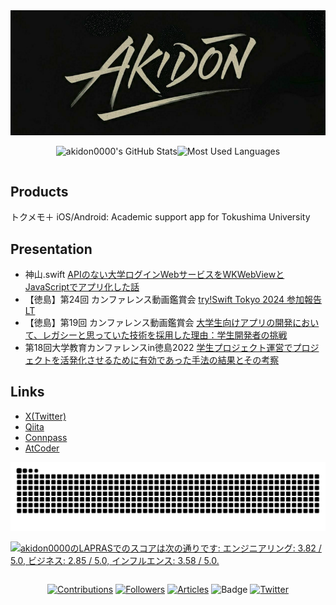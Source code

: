 <div align="center">
<img src="Docs/akidon-logo.png"/>
</div>



<div style="display: flex; justify-content: center; align-items: center;">

  ![akidon0000's GitHub Stats](https://github-readme-stats.vercel.app/api?username=akidon0000&count_private=true&show_icons=true&title_color=81A1C1&text_color=ECEFF4&bg_color=2E3440&icon_color=D8DEE9&border_radius=10)

  ![Most Used Languages](https://github-readme-stats.vercel.app/api/top-langs/?username=akidon0000&langs_count=8&layout=compact&title_color=81A1C1&text_color=ECEFF4&bg_color=2E3440&icon_color=D8DEE9&border_radius=10)

</div>



## Products
トクメモ＋ iOS/Android: Academic support app for Tokushima University



## Presentation
<!--START_SECTION:speakerdeck-->

- 神山.swift
  [APIのない大学ログインWebサービスをWKWebViewとJavaScriptでアプリ化した話](/akidon0000/apinonaida-xue-rokuinwebsahisuwowkwebviewtojavascriptteahurihua-sitahua)
- 【徳島】第24回 カンファレンス動画鑑賞会
  [try!Swift Tokyo 2024 参加報告 LT](/akidon0000/tryswiftcan-jia-lt)
- 【徳島】第19回 カンファレンス動画鑑賞会
  [大学生向けアプリの開発において、レガシーと思っていた技術を採用した理由：学生開発者の挑戦](/akidon0000/da-xue-sheng-xiang-keahurinokai-fa-nioite-rekasitosi-tuteitaji-shu-wocai-yong-sitali-you-xue-sheng-kai-fa-zhe-notiao-zhan)
- 第18回大学教育カンファレンスin徳島2022
  [学生プロジェクト運営でプロジェクトを活発化させるために有効であった手法の結果とその考察](/akidon0000/xue-sheng-puroziekutoyun-ying-depuroziekutowohuo-fa-hua-saserutameniyou-xiao-deatutashou-fa-nojie-guo-tosonokao-cha)
<!--END_SECTION:speakerdeck-->



## Links
- [X(Twitter)](https://twitter.com/akidon0000)
- [Qiita](https://qiita.com/akidon0000)
- [Connpass](https://connpass.com/user/akidon0000/)
- [AtCoder](https://atcoder.jp/users/akidon0000)



<!-- コミットを蛇が食うアニメーション -->
<picture>
  <source media="(prefers-color-scheme: dark)" srcset="https://github.com/akidon0000/akidon0000/blob/output/github-snake-dark.svg" />
  <source media="(prefers-color-scheme: light)" srcset="https://github.com/akidon0000/akidon0000/blob/output/github-snake.svg" />
  <img alt="github-snake" src="https://github.com/akidon0000/akidon0000/blob/output/github-snake.svg" />
</picture>



<!--START_SECTION:lapras-card-->
<p ><a href="https://lapras.com/public/akidon0000" target="_blank" rel="noopener noreferrer"><img alt="akidon0000のLAPRASでのスコアは次の通りです: エンジニアリング: 3.82 / 5.0, ビジネス: 2.85 / 5.0, インフルエンス: 3.58 / 5.0." src="https://lapras-card-generator.vercel.app/api/svg?e=3.82&b=2.85&i=3.58&b1=%23020E27&b2=%230E5593&i1=%23030E21&i2=%231688BF&l=ja" width="400" ></a></p>
<!--END_SECTION:lapras-card-->



<div style="display: flex; justify-content: center; align-items: center;">

[![Contributions](https://badgen.org/img/qiita/akidon0000/contributions?style=for-the-badge)](https://qiita.com/akidon0000) [![Followers](https://badgen.org/img/qiita/akidon0000/followers?style=for-the-badge)](https://qiita.com/akidon0000) [![Articles](https://badgen.org/img/qiita/akidon0000/articles?style=for-the-badge)](https://qiita.com/akidon0000)
![Badge](https://cp-logo.vercel.app/atcoder/akidon0000) [![Twitter](https://img.shields.io/twitter/follow/akidon0000?style=social)](https://twitter.com/akidon0000 "Twitter")
</div>
